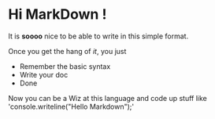 # Hi MarkDown !
It is **soooo** nice to be able to write in this simple format.

Once you get the hang of *it*, you just 

* Remember the basic syntax
* Write your doc
* Done

Now you can be a Wiz at this language and code up stuff like 'console.writeline("Hello Markdown");'

